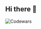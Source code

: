 ## Hi there 👋
![Codewars](https://github.r2v.ch/codewars?user=santimm44&name=true&top_languages=true&stroke=%23b362ff&theme=green_dark)

<!--
**santimm44/santimm44** is a ✨ _special_ ✨ repository because its `README.md` (this file) appears on your GitHub profile.

Here are some ideas to get you started:

- 🔭 I’m currently working on ...
- 🌱 I’m currently learning ...
- 👯 I’m looking to collaborate on ...
- 🤔 I’m looking for help with ...
- 💬 Ask me about ...
- 📫 How to reach me: ...
- 😄 Pronouns: ...
- ⚡ Fun fact: ...
-->
